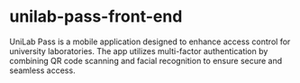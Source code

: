 # unilab-pass-front-end
UniLab Pass is a mobile application designed to enhance access control for university laboratories. The app utilizes multi-factor authentication by combining QR code scanning and facial recognition to ensure secure and seamless access.
